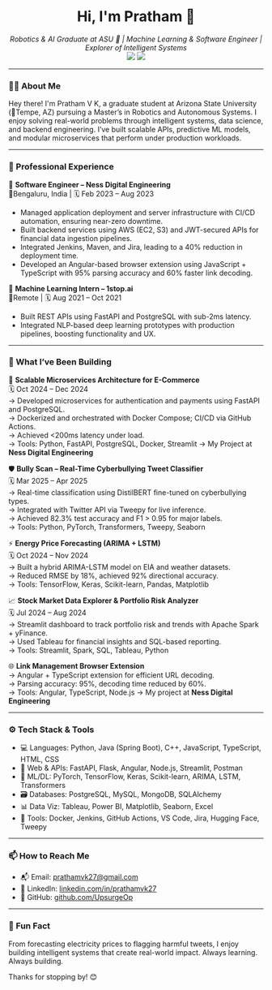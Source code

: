 <h1 align="center">Hi, I'm Pratham 👋</h1>
<p align="center">
  <em>Robotics & AI Graduate at ASU 🔱 | Machine Learning & Software Engineer | Explorer of Intelligent Systems</em><br>
  <img src="https://img.shields.io/badge/Location-Tempe,%20AZ-blue" />
  <img src="https://img.shields.io/badge/ASU-Masters%20in%20Robotics-orange" />
</p>

---

### 👨‍💻 About Me

Hey there! I'm Pratham V K, a graduate student at Arizona State University (📍Tempe, AZ) pursuing a Master’s in Robotics and Autonomous Systems. I enjoy solving real-world problems through intelligent systems, data science, and backend engineering. I’ve built scalable APIs, predictive ML models, and modular microservices that perform under production workloads.

---

### 💼 Professional Experience

🧩 **Software Engineer – Ness Digital Engineering**  
📍Bengaluru, India | 🗓️ Feb 2023 – Aug 2023  

- Managed application deployment and server infrastructure with CI/CD automation, ensuring near-zero downtime.
- Built backend services using AWS (EC2, S3) and JWT-secured APIs for financial data ingestion pipelines.
- Integrated Jenkins, Maven, and Jira, leading to a 40% reduction in deployment time.
- Developed an Angular-based browser extension using JavaScript + TypeScript with 95% parsing accuracy and 60% faster link decoding.

🧠 **Machine Learning Intern – 1stop.ai**  
📍Remote | 🗓️ Aug 2021 – Oct 2021  

- Built REST APIs using FastAPI and PostgreSQL with sub-2ms latency.
- Integrated NLP-based deep learning prototypes with production pipelines, boosting functionality and UX.

---

### 🔧 What I’ve Been Building

🧱 **Scalable Microservices Architecture for E-Commerce**  
🗓️ Oct 2024 – Dec 2024  
→ Developed microservices for authentication and payments using FastAPI and PostgreSQL.  
→ Dockerized and orchestrated with Docker Compose; CI/CD via GitHub Actions.  
→ Achieved <200ms latency under load.  
→ Tools: Python, FastAPI, PostgreSQL, Docker, Streamlit
→ My Project at **Ness Digital Engineering**


🛡️ **Bully Scan – Real-Time Cyberbullying Tweet Classifier**  
🗓️ Mar 2025 – Apr 2025  
→ Real-time classification using DistilBERT fine-tuned on cyberbullying types.  
→ Integrated with Twitter API via Tweepy for live inference.  
→ Achieved 82.3% test accuracy and F1 > 0.95 for major labels.  
→ Tools: Python, PyTorch, Transformers, Tweepy, Seaborn

⚡ **Energy Price Forecasting (ARIMA + LSTM)**  
🗓️ Oct 2024 – Nov 2024  
→ Built a hybrid ARIMA-LSTM model on EIA and weather datasets.  
→ Reduced RMSE by 18%, achieved 92% directional accuracy.  
→ Tools: TensorFlow, Keras, Scikit-learn, Pandas, Matplotlib

📈 **Stock Market Data Explorer & Portfolio Risk Analyzer**  
🗓️ Jul 2024 – Aug 2024  
→ Streamlit dashboard to track portfolio risk and trends with Apache Spark + yFinance.  
→ Used Tableau for financial insights and SQL-based reporting.  
→ Tools: Streamlit, Spark, SQL, Tableau, Python

🌐 **Link Management Browser Extension**  
→ Angular + TypeScript extension for efficient URL decoding.  
→ Parsing accuracy: 95%, decoding time reduced by 60%.  
→ Tools: Angular, TypeScript, Node.js
→ My project at **Ness Digital Engineering**

---

### ⚙️ Tech Stack & Tools

- 💻 Languages: Python, Java (Spring Boot), C++, JavaScript, TypeScript, HTML, CSS
- 🔧 Web & APIs: FastAPI, Flask, Angular, Node.js, Streamlit, Postman
- 🧠 ML/DL: PyTorch, TensorFlow, Keras, Scikit-learn, ARIMA, LSTM, Transformers
- 🗃️ Databases: PostgreSQL, MySQL, MongoDB, SQLAlchemy
- 📊 Data Viz: Tableau, Power BI, Matplotlib, Seaborn, Excel
- 🧰 Tools: Docker, Jenkins, GitHub Actions, VS Code, Jira, Hugging Face, Tweepy

---

### 📫 How to Reach Me

- 📬 Email: [prathamvk27@gmail.com](mailto:prathamvk27@gmail.com)  
- 💼 LinkedIn: [linkedin.com/in/prathamvk27](https://www.linkedin.com/in/prathamvk27)  
- 🧠 GitHub: [github.com/UpsurgeOp](https://github.com/UpsurgeOp)

---

### 🧠 Fun Fact

From forecasting electricity prices to flagging harmful tweets, I enjoy building intelligent systems that create real-world impact. Always learning. Always building.

Thanks for stopping by! 😊
